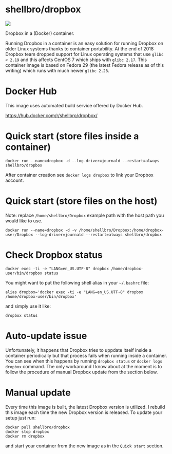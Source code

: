 # shellbro/dropbox

[![](https://img.shields.io/docker/build/shellbro/dropbox.svg)](https://hub.docker.com/r/shellbro/dropbox/)

Dropbox in a (Docker) container.

Running Dropbox in a container is an easy solution for running Dropbox on
older Linux systems thanks to container portability. At the end of 2018 Dropbox
team dropped support for Linux operating systems that use `glibc < 2.19` and
this affects CentOS 7 which ships with `glibc 2.17`. This container image is
based on Fedora 29 (the latest Fedora release as of this writing) which runs
with much newer `glibc 2.28`.

# Docker Hub

This image uses automated build service offered by Docker Hub.

https://hub.docker.com/r/shellbro/dropbox/

# Quick start (store files inside a container)

```
docker run --name=dropbox -d --log-driver=journald --restart=always shellbro/dropbox
```

After container creation see `docker logs dropbox` to link your Dropbox account.

# Quick start (store files on the host)

Note: replace `/home/shellbro/Dropbox` example path with the host path you would
like to use.

```
docker run --name=dropbox -d -v /home/shellbro/Dropbox:/home/dropbox-user/Dropbox --log-driver=journald --restart=always shellbro/dropbox
```

# Check Dropbox status

```
docker exec -ti -e "LANG=en_US.UTF-8" dropbox /home/dropbox-user/bin/dropbox status
```

You might want to put the following shell alias in your `~/.bashrc` file:

```
alias dropbox='docker exec -ti -e "LANG=en_US.UTF-8" dropbox /home/dropbox-user/bin/dropbox'
```

and simply use it like:

```
dropbox status
```

# Auto-update issue

Unfortunately, it happens that Dropbox tries to uppdate itself inside
a container periodically but that process fails when running inside a container.
You can see when this happens by running `dropbox status` or
`docker logs dropbox` command. The only workaround I know about at the moment
is to follow the procedure of manual Dropbox update from the section below.

# Manual update

Every time this image is built, the latest Dropbox version is utilized.
I rebuild this image each time the new Dropbox version is released. To update
your setup just run:

```
docker pull shellbro/dropbox
docker stop dropbox
docker rm dropbox
```

and start your container from the new image as in the `Quick start` section.
